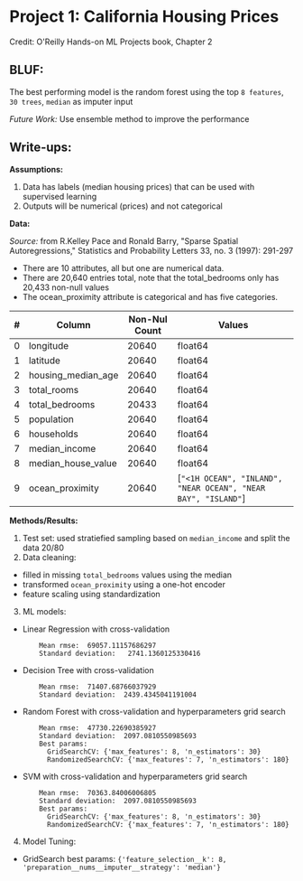 # Project 1: California Housing Prices

Credit: O'Reilly Hands-on ML Projects book, Chapter 2 

## **BLUF:**
The best performing model is the random forest using the top `8 features`, `30 trees`, `median` as imputer input

*Future Work:* Use ensemble method to improve the performance

## **Write-ups:**
**Assumptions:**
1. Data has labels (median housing prices) that can be used with supervised learning
2. Outputs will be numerical (prices) and not categorical

**Data:**

*Source:* from R.Kelley Pace and Ronald Barry, "Sparse Spatial Autoregressions," Statistics and Probability Letters 33, no. 3 (1997): 291-297

* There are 10 attributes, all but one are numerical data.
* There are 20,640 entries total, note that the total_bedrooms only has 20,433 non-null values
* The ocean_proximity attribute is categorical and has five categories.

| # |Column| Non-Nul Count| Values |
|---|------|--------------|------|
| 0 |longitude|20640|float64|
| 1 |latitude|20640|float64|
| 2 |housing_median_age|20640|float64|
| 3 |total_rooms|20640|float64|
| 4 |total_bedrooms|20433|float64|
| 5 |population|20640|float64|
| 6 |households|20640|float64|
| 7 |median_income|20640|float64|
| 8 |median_house_value|20640|float64|
| 9 |ocean_proximity|20640| [`"<1H OCEAN", "INLAND", "NEAR OCEAN", "NEAR BAY", "ISLAND"`]

**Methods/Results:**

1. Test set: used stratiefied sampling based on `median_income` and split the data 20/80
2. Data cleaning: 
  * filled in missing `total_bedrooms` values using the median
  * transformed `ocean_proximity` using a one-hot encoder
  * feature scaling using standardization
3. ML models:
  * Linear Regression with cross-validation
    ``` 
        Mean rmse:  69057.11157686297
        Standard deviation:   2741.1360125330416
    ```
  * Decision Tree with cross-validation
    ``` 
        Mean rmse:  71407.68766037929
        Standard deviation:  2439.4345041191004
    ```
  * Random Forest with cross-validation and hyperparameters grid search
    ``` 
        Mean rmse:  47730.22690385927
        Standard deviation:  2097.0810550985693
        Best params: 
          GridSearchCV: {'max_features': 8, 'n_estimators': 30}
          RandomizedSearchCV: {'max_features': 7, 'n_estimators': 180}
    ```
  * SVM with cross-validation and hyperparameters grid search
    ``` 
        Mean rmse:  70363.84006006805
        Standard deviation:  2097.0810550985693
        Best params: 
          GridSearchCV: {'max_features': 8, 'n_estimators': 30}
          RandomizedSearchCV: {'max_features': 7, 'n_estimators': 180}
    ```
4. Model Tuning:
  * GridSearch best params: `{'feature_selection__k': 8, 'preparation__nums__imputer__strategy': 'median'}`
